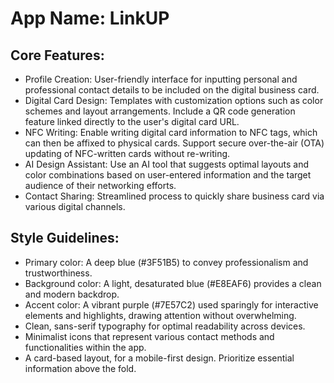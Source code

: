 # **App Name**: LinkUP

## Core Features:

- Profile Creation: User-friendly interface for inputting personal and professional contact details to be included on the digital business card.
- Digital Card Design: Templates with customization options such as color schemes and layout arrangements. Include a QR code generation feature linked directly to the user's digital card URL.
- NFC Writing: Enable writing digital card information to NFC tags, which can then be affixed to physical cards. Support secure over-the-air (OTA) updating of NFC-written cards without re-writing.
- AI Design Assistant: Use an AI tool that suggests optimal layouts and color combinations based on user-entered information and the target audience of their networking efforts.
- Contact Sharing: Streamlined process to quickly share business card via various digital channels.

## Style Guidelines:

- Primary color: A deep blue (#3F51B5) to convey professionalism and trustworthiness.
- Background color: A light, desaturated blue (#E8EAF6) provides a clean and modern backdrop.
- Accent color: A vibrant purple (#7E57C2) used sparingly for interactive elements and highlights, drawing attention without overwhelming.
- Clean, sans-serif typography for optimal readability across devices.
- Minimalist icons that represent various contact methods and functionalities within the app.
- A card-based layout, for a mobile-first design. Prioritize essential information above the fold.